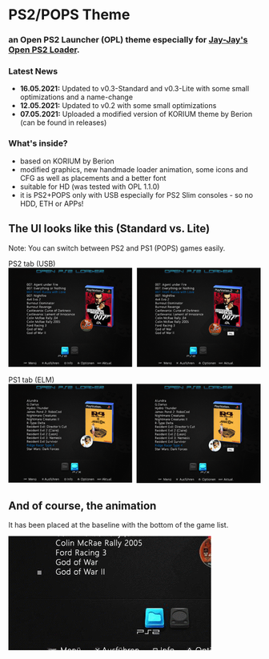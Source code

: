 # PS2/POPS Theme
### an Open PS2 Launcher (OPL) theme especially for [Jay-Jay's Open PS2 Loader](https://github.com/Jay-Jay-OPL/OPL-Daily-Builds).

### Latest News
* **16.05.2021:** Updated to v0.3-Standard and v0.3-Lite with some small optimizations and a name-change<br/>
* **12.05.2021:** Updated to v0.2 with some small optimizations<br/>
* **07.05.2021:** Uploaded a modified version of KORIUM theme by Berion (can be found in releases)

### What's inside?
* based on KORIUM by Berion
* modified graphics, new handmade loader animation, some icons and CFG as well as placements and a better font
* suitable for HD (was tested with OPL 1.1.0)
* it is PS2+POPS only with USB especially for PS2 Slim consoles - so no HDD, ETH or APPs!

## The UI looks like this (Standard vs. Lite)
 Note: You can switch between PS2 and PS1 (POPS) games easily.

PS2 tab (USB)<br/>
![Preview of PS2 view](/images/preview-ps2.png)

PS1 tab (ELM)<br/>
![Preview of PS1 view](/images/preview-ps1.png)

## And of course, the animation
It has been placed at the baseline with the bottom of the game list.

![Preview of animation](/images/loaderanim.gif)
